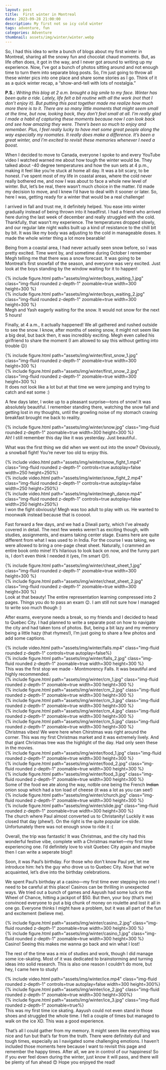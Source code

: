 ```yaml
---
layout: post
title:  First winter in Montreal
date: 2023-09-28 21:00:00
description: My first not so icy cold winter
tags: adventure, fun
categories: Adventure
thumbnail: assets/img/winter/winter.webp
---
```

So, I had this idea to write a bunch of blogs about my first winter in Montreal, sharing all the snowy fun and chocolat chaud moments. But, as life often does, it got in the way, and I never got around to writing up my experience. Now, I’ve got a bunch of photos sitting around and not enough time to turn them into separate blog posts. So, I’m just going to throw all these winter pics into one place and share some stories as I go. Think of it as a quick winter recap, a “show-and-tell with lots of nostalgia.”

**P.S.:** *Writing this blog at 2 a.m. brought a big smile to my face. Winter has been quite a ride. Lately, life felt a bit routine with all the work (not that I don’t enjoy it). But putting this post together made me realize how much more there is to it. There are so many little moments that might seem small at the time, but now, looking back, they don’t feel small at all. I’m really glad I made a habit of capturing these moments because now I can look back and see how amazing they were. There’s been so much to enjoy and remember. Plus, I feel really lucky to have met some great people along the way especially my roomates. It really does make a difference. It’s been a great winter, and I’m excited to revisit these memories whenever I need a boost.*

When I decided to move to Canada, everyone I spoke to and every YouTube video I watched warned me about how tough the winter would be. They talked about -40 degree temperatures and how the sun sets at 4 p.m., making it feel like you’re stuck at home all day. It was a bit scary, to be honest. I’ve spent most of my life in coastal areas, where the cold never really bothered me, and now I was about to face a whole new level of winter. But, let’s be real, there wasn’t much choice in the matter. I’d made my decision to move, and I knew I’d have to deal with it sooner or later. So, here I was, getting ready for a winter that would be a real challenge!

I arrived in fall and trust me, it definitely helped. You ease into winter gradually instead of being thrown into it headfirst. I had a friend who arrived here during the last week of december and really struggled with the cold. Thankfully, that wasn’t my experience. The temperatures dropped slowly, and our regular late night walks built up a kind of resistance to the chill bit by bit. It was like my body was adjusting to the cold in manageable doses. It made the whole winter thing a lot more bearable!

Being from a coastal area, I had never actually seen snow before, so I was pretty excited. Time went by, and sometime during October I remember Megh telling me that there was a snow forecast. It was going to be Montreal’s first snowfall of the season, and everyone was very excited. Just look at the boys standing by the window waiting for it to happen!
<div class="row mt-3">
    <div class="col-sm mt-3 mt-md-0 text-center">
        {% include figure.html path="assets/img/winter/boys_waiting_1.jpg" class="img-fluid rounded z-depth-1" zoomable=true width=300 height=300 %}
    </div>
    <div class="col-sm mt-3 mt-md-0 text-center">
        {% include figure.html path="assets/img/winter/boys_waiting_2.jpg" class="img-fluid rounded z-depth-1" zoomable=true width=300 height=300 %}
    </div>
</div>
<div class="caption">
    Megh and Yash eagerly waiting for the snow. It would not snow for the next 5 hours!
</div>

Finally, at 4 a.m., it actually happened! We all gathered and rushed outside to see the snow. I know, after months of seeing snow, it might not seem like a big deal, but back then, it was incredibly exciting. Megh even called his girlfriend to share the moment (I am allowed to say this without getting into trouble 😉)

<div class="row mt-3">
    <div class="col-sm mt-3 mt-md-0 text-center">
        {% include figure.html path="assets/img/winter/first_snow_1.jpg" class="img-fluid rounded z-depth-1" zoomable=true width=300 height=300 %}
    </div>
    <div class="col-sm mt-3 mt-md-0 text-center">
        {% include figure.html path="assets/img/winter/first_snow_2.jpg" class="img-fluid rounded z-depth-1" zoomable=true width=300 height=300 %}
    </div>
</div>
<div class="caption">
    It does not look like a lot but at that time we were jumping and trying to catch and eat some :)
</div>

A few days later, I woke up to a pleasant surprise—tons of snow! It was absolutely beautiful. I remember standing there, watching the snow fall and getting lost in my thoughts, until the growling noise of my stomach craving breakfast brought me back to reality.

<div class="row mt-3">
    <div class="col-sm mt-3 mt-md-0 text-center">
        {% include figure.html path="assets/img/winter/snow.jpg" class="img-fluid rounded z-depth-1" zoomable=true width=300 height=300 %}
    </div>
</div>
<div class="caption">
    Ah! I still remember this day like it was yesterday. Just beautiful..
</div>

What was the first thing we did when we went out into the snow? Obviously, a snowball fight! You’re never too old to enjoy this.

<div class="row mt-3">
    <div class="col-sm mt-3 mt-md-0 text-center">
        {% include video.html path="assets/img/winter/snow_fight_1.mp4" class="img-fluid rounded z-depth-1" controls=true autoplay=false width=250 height=250%}
    </div>
    <div class="col-sm mt-3 mt-md-0 text-center">
        {% include video.html path="assets/img/winter/snow_fight_2.mp4" class="img-fluid rounded z-depth-1" controls=true autoplay=false width=250 height=250%}
    </div>
    <div class="col-sm mt-3 mt-md-0 text-center">
        {% include video.html path="assets/img/winter/megh_dance.mp4" class="img-fluid rounded z-depth-1" controls=true autoplay=false width=250 height=250%}
    </div>
</div>
<div class="caption">
    I won the fight obviously! Megh was too adult to play with us. He wanted to moonwalk instead because that is cooool.
</div>

Fast forward a few days, and we had a Diwali party, which I’ve already covered in detail. The next few weeks weren’t as exciting though, with studies, assignments, and exams taking center stage. Exams here are quite different from what I was used to in India. For the course I was taking, we were allowed to bring a one-page cheat sheet. Naturally, I crammed an entire book onto mine! It’s hilarious to look back on now, and the funny part is, I don’t even think I needed it (yes, I’m smart 😉!).

<div class="row mt-3">
    <div class="col-sm mt-3 mt-md-0 text-center">
        {% include figure.html path="assets/img/winter/cheat_sheet_1.jpg" class="img-fluid rounded z-depth-1" zoomable=true width=300 height=300 %}
    </div>
    <div class="col-sm mt-3 mt-md-0 text-center">
        {% include figure.html path="assets/img/winter/cheat_sheet_2.jpg" class="img-fluid rounded z-depth-1" zoomable=true width=300 height=300 %}
    </div>
</div>
<div class="caption">
    Look at that beauty! The entire representation learning compressed into 2 pages. Things you do to pass an exam 😉. I am still not sure how I managed to write soo much though :) 
</div>

After exams, everyone needs a break, so my friends and I decided to head to Quebec City. I had planned to write a separate post on how to navigate the city and had taken tons of photos. But, being a bit lazy and my memory being a little hazy (that rhymes!), I’m just going to share a few photos and add some captions.

<div class="row mt-3">
    <div class="col-sm mt-3 mt-md-0 text-center">
        {% include video.html path="assets/img/winter/falls.mp4" class="img-fluid rounded z-depth-1" controls=true autoplay=false%}
    </div>
    <div class="col-sm mt-3 mt-md-0 text-center">
        {% include figure.html path="assets/img/winter/falls_2.jpg" class="img-fluid rounded z-depth-1" zoomable=true width=300 height=300 %}
    </div>
</div>
<div class="caption">
    This was the first stop we made - Montmorency Falls. It was beautiful and highly recommended.
</div>

<div class="row mt-3">
    <div class="col-sm mt-3 mt-md-0 text-center">
        {% include figure.html path="assets/img/winter/cm_1.jpg" class="img-fluid rounded z-depth-1" zoomable=true width=300 height=300 %}
    </div>
    <div class="col-sm mt-3 mt-md-0 text-center">
        {% include figure.html path="assets/img/winter/cm_2.jpg" class="img-fluid rounded z-depth-1" zoomable=true width=300 height=300 %}
    </div>
</div>
<div class="row mt-3">
    <div class="col-sm mt-3 mt-md-0 text-center">
        {% include figure.html path="assets/img/winter/cm_3.jpg" class="img-fluid rounded z-depth-1" zoomable=true width=300 height=300 %}
    </div>
    <div class="col-sm mt-3 mt-md-0 text-center">
        {% include figure.html path="assets/img/winter/cm_4.jpg" class="img-fluid rounded z-depth-1" zoomable=true width=300 height=300 %}
    </div>
    <div class="col-sm mt-3 mt-md-0 text-center">
        {% include figure.html path="assets/img/winter/cm_5.jpg" class="img-fluid rounded z-depth-1" zoomable=true width=300 height=300 %}
    </div>
</div>
<div class="caption">
    Christmas vibes! We were here when Chirstmas was right around the corner. This was my first Christmas market and it was extremely lively. And that giant Christmas tree was the highlight of the day. Had only seen these in the movies.
</div>

<div class="row mt-3">
    <div class="col-sm mt-3 mt-md-0 text-center">
        {% include figure.html path="assets/img/winter/food_1.jpg" class="img-fluid rounded z-depth-1" zoomable=true width=300 height=300 %}
    </div>
    <div class="col-sm mt-3 mt-md-0 text-center">
        {% include figure.html path="assets/img/winter/food_2.jpg" class="img-fluid rounded z-depth-1" zoomable=true width=300 height=300 %}
    </div>
    <div class="col-sm mt-3 mt-md-0 text-center">
        {% include figure.html path="assets/img/winter/food_3.jpg" class="img-fluid rounded z-depth-1" zoomable=true width=300 height=300 %}
    </div>
</div>
<div class="caption">
    Some of the food we ate along the way, notble one being the French <strike>Indian</strike> onion soup which had a ton load of cheese (it was a lot as you can see!)
</div>

<div class="row mt-3">
    <div class="col-sm mt-3 mt-md-0 text-center">
        {% include figure.html path="assets/img/winter/church.jpg" class="img-fluid rounded z-depth-1" zoomable=true width=300 height=300 %}
    </div>
    <div class="col-sm mt-3 mt-md-0 text-center">
        {% include figure.html path="assets/img/winter/slide.jpg" class="img-fluid rounded z-depth-1" zoomable=true width=300 height=300 %}
    </div>
</div>
<div class="caption">
    The church where Paul almost converted us to Christanity! Luckily it was closed that day (phew!). On the right is the quite popular ice slide. Unfortunately there was not enough snow to ride it :(
</div>

Overall, the trip was fantastic! It was Christmas, and the city had this wonderful festive vibe, complete with a Christmas market—my first time experiencing one. I’d definitely love to visit Quebec City again and maybe then I can write a seperate blog!!

Soon, it was Paul’s birthday. For those who don’t know Paul yet, let me introduce him: he’s the guy who drove us to Quebec City. Now that we’re acquainted, let’s dive into the birthday celebrations.

We spent Paul’s birthday at a casino—my first time ever stepping into one! I need to be careful at this place! Casinos can be thrilling in unexpected ways. We tried out a bunch of games and Aayush had some luck on the Wheel of Chance, hitting a jackpot of $50. But then, your boy (that’s me) convinced everyone to put a big chunk of money on roulette and lost it all in one go. Everyone thinks I might have a problem, but it was all part of the fun and excitement (believe me).

<div class="row mt-3">
    <div class="col-sm mt-3 mt-md-0 text-center">
        {% include figure.html path="assets/img/winter/casino_2.jpg" class="img-fluid rounded z-depth-1" zoomable=true width=300 height=300 %}
    </div>
    <div class="col-sm mt-3 mt-md-0 text-center">
        {% include figure.html path="assets/img/winter/casino_1.jpg" class="img-fluid rounded z-depth-1" zoomable=true width=300 height=300 %}
    </div>
</div>
<div class="caption">
    Casino! Seeing this makes me wanna go back and win what I lost!
</div>

The rest of the time was a mix of studies and work, though I did manage some ice-skating. Most of it was dedicated to brainstorming and turning ideas into solid research. This is also one reason I couldn’t do more, but hey, I came here to study!

<div class="row mt-3">
    <div class="col-sm mt-3 mt-md-0 text-center">
        {% include video.html path="assets/img/winter/ice.mp4" class="img-fluid rounded z-depth-1" controls=true autoplay=false width=300 height=300%}
    </div>
    <div class="col-sm mt-3 mt-md-0 text-center">
        {% include figure.html path="assets/img/winter/ice_2.jpg" class="img-fluid rounded z-depth-1" zoomable=true width=300 height=300%}
    </div>
    <div class="col-sm mt-3 mt-md-0 text-center">
        {% include figure.html path="assets/img/winter/ice_3.jpg" class="img-fluid rounded z-depth-1" zoomable=true%}
    </div>
</div>
<div class="caption">
    This was my first time ice skating. Aayush could not even stand in those shoes and struggled the whole time. I fell a couple of times but managed to walk on the ice XD. This was a good experience.
</div>

That’s all I could gather from my memory. It might seem like everything was nice and fun but that’s far from the truth. There were definitely dull and tough times, especially as I navigated some challenging emotions. I haven’t included those moments here because I want to revisit this page and remember the happy times. After all, we are in control of our happiness! So if you ever feel down during the winter, just know it will pass, and there will be plenty of fun ahead 😊 Hope you enjoyed the read!